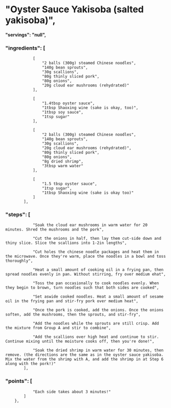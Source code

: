 # "Oyster Sauce Yakisoba (salted yakisoba)",
#### "servings": "null",
### "ingredients": [
                [
                    "2 balls (300g) steamed Chinese noodles",
                    "140g bean sprouts",
                    "30g scallions",
                    "80g thinly sliced pork",
                    "80g onions",
                    "20g cloud ear mushrooms (rehydrated)"
                ],

                [
                    "1.4tbsp oyster sauce",
                    "1tbsp Shaoxing wine (sake is okay, too)",
                    "1tbsp soy sauce",
                    "1tsp sugar"
                ],

                [
                    "2 balls (300g) steamed Chinese noodles",
                    "140g bean sprouts",
                    "30g scallions",
                    "20g cloud ear mushrooms (rehydrated)",
                    "80g thinly sliced pork",
                    "80g onions",
                    "8g dried shrimp",
                    "3tbsp warm water"
                ],

                [
                    "1.5 tbsp oyster sauce",
                    "1tsp sugar",
                    "1tbsp Shaoxing wine (sake is okay too)"
                ]
            ],

### "steps": [
                "Soak the cloud ear mushrooms in warm water for 20 minutes. Shred the mushrooms and the pork",

                "Cut the onions in half, then lay them cut-side down and thiny slice. Slice the scallions into 1-2in lengths",

                "Cut holes the chinese noodle packages and heat them in the microwave. Once they're warm, place the noodles in a bowl and toss thoroughly",

                "Heat a small amount of cooking oil in a frying pan, then spread noodles evenly in pan. Without stirring, fry over medium ehat",

                "Toss the pan occasionally to cook noodles evenly. When they begin to brown, turn noodles such that both sides are cooked",

                "Set aswide cooked noodles. Heat a small amount of sesame oil in the frying pan and stir-fry pork over medium heat",

                "Once the pork is cooked, add the onions. Once the onions soften, add the mushrooms, then the sprouts, and stir-fry",

                "Add the noodles while the sprouts are still crisp. Add the mixture from Group A and stir to combine",

                "Add the scallions over high heat and continue to stir. Continue mixing until the moisture cooks off, then you're done!",

                "Soak the dried shrimp in warm water for 30 minutes, then remove. (the directions are the same as in the oyster sauce yakisoba. Mix the water from the shrimp with A, and add the shrimp in at Step 6 along with the pork!)"
            ],

### "points": [
                "Each side takes about 3 minutes!"
            ]
        },